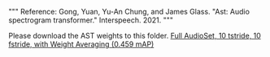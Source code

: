"""
Reference:
	Gong, Yuan, Yu-An Chung, and James Glass.
	"Ast: Audio spectrogram transformer." Interspeech. 2021.
"""

Please download the AST weights to this folder.
[Full AudioSet, 10 tstride, 10 fstride, with Weight Averaging (0.459 mAP)](https://www.dropbox.com/s/ca0b1v2nlxzyeb4/audioset_10_10_0.4593.pth?dl=1)

